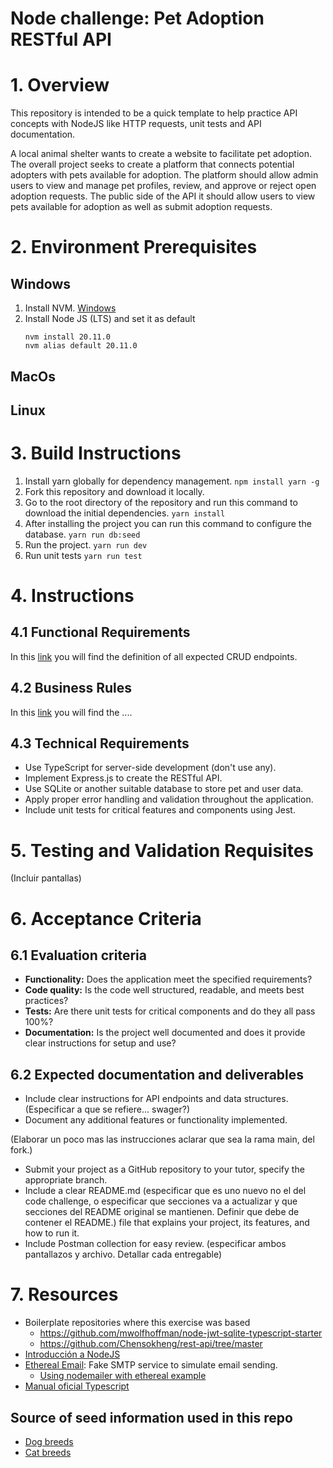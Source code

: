 # Node challenge: Pet Adoption RESTful API

# 1. Overview

This repository is intended to be a quick template to help practice API concepts with NodeJS like HTTP requests, unit tests and API documentation.

A local animal shelter wants to create a website to facilitate pet adoption. The overall project seeks to create a platform that connects potential adopters with pets available for adoption.
The platform should allow admin users to view and manage pet profiles, review, and approve or reject open adoption requests. 
The public side of the API it should allow users to view pets available for adoption as well as submit adoption requests.

# 2. Environment Prerequisites

## Windows
1. Install NVM.
	[Windows](https://www.freecodecamp.org/news/node-version-manager-nvm-install-guide/)
2. Install Node JS (LTS) and set it as default
    ```
    nvm install 20.11.0
    nvm alias default 20.11.0
    ```
## MacOs

## Linux


# 3. Build Instructions

1. Install yarn globally for dependency management.
    `npm install yarn -g`
2. Fork this repository and download it locally.
3. Go to the root directory of the repository and run this command to download the initial dependencies.
    `yarn install` 
4. After installing the project you can run this command to configure the database.
    `yarn run db:seed` 
5. Run the project.
    `yarn run dev`
6. Run unit tests
    `yarn run test`

# 4. Instructions

## 4.1 Functional Requirements
In this [link](./functional_requirements_example.md) you will find the definition of all expected CRUD endpoints.

## 4.2 Business Rules

In this [link](./business_rules_example.md) you will find the ....

## 4.3 Technical Requirements

* Use TypeScript for server-side development (don't use any).
* Implement Express.js to create the RESTful API.
* Use SQLite or another suitable database to store pet and user data.
* Apply proper error handling and validation throughout the application.
* Include unit tests for critical features and components using Jest.

# 5. Testing and Validation Requisites

(Incluir pantallas)

# 6. Acceptance Criteria

## 6.1 Evaluation criteria

* **Functionality:** Does the application meet the specified requirements?
* **Code quality:** Is the code well structured, readable, and meets best practices?
* **Tests:** Are there unit tests for critical components and do they all pass 100%?
* **Documentation:** Is the project well documented and does it provide clear instructions for setup and use?
  
## 6.2 Expected documentation and deliverables

* Include clear instructions for API endpoints and data structures. (Especificar a que se refiere... swager?)
* Document any additional features or functionality implemented.

(Elaborar un poco mas las instrucciones aclarar que sea la rama main, del fork.) 
* Submit your project as a GitHub repository to your tutor, specify the appropriate branch.
* Include a clear README.md (especificar que es uno nuevo no el del code challenge, o especificar que secciones va a actualizar y que secciones del README original se mantienen. Definir que debe de contener el README.) file that explains your project, its features, and how to run it.
* Include Postman collection for easy review. (especificar ambos pantallazos y archivo. Detallar cada entregable)

# 7. Resources

* Boilerplate repositories where this exercise was based
    * https://github.com/mwolfhoffman/node-jwt-sqlite-typescript-starter
    * https://github.com/Chensokheng/rest-api/tree/master
* [Introducción a NodeJS](https://nodejs.org/en/learn/getting-started/introduction-to-nodejs) 
* [Ethereal Email](https://ethereal.email/): Fake SMTP service to simulate email sending.
    * [Using nodemailer with ethereal example](https://dev.to/berviantoleo/email-testing-using-ethereal-inb)
* [Manual oficial Typescript](https://www.typescriptlang.org/docs/handbook/2/basic-types.html)
## Source of seed information used in this repo
* [Dog breeds](https://github.com/jfairbank/programming-elm.com/blob/master/dog-breeds.json)
* [Cat breeds](https://github.com/jfairbank/programming-elm.com/blob/master/cat-breeds.json)
